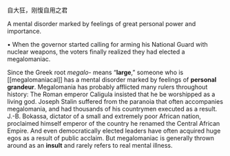 自大狂，刚愎自用之君

A  mental  disorder  marked  by  feelings  of  great  personal power and importance. 

• When the governor started calling for arming his National Guard with nuclear weapons, the voters finally realized they had elected a megalomaniac. 

Since the Greek root *megalo-*  means “**large**,” someone who is [[megalomaniacal]] has a mental disorder marked by feelings of **personal grandeur**. Megalomania has probably afflicted many rulers throughout
history: The Roman emperor Caligula insisted that he be worshipped as a living god. Joseph Stalin suffered from the paranoia that often accompanies megalomania, and had thousands of his countrymen executed as a result. J.-B. Bokassa, dictator of a small and extremely poor African nation, proclaimed himself  emperor  of  the  country  he  renamed  the  Central  African  Empire.  And  even  democratically
elected  leaders  have  often  acquired  huge  egos  as  a  result  of  public  acclaim.  But megalomaniac  is generally thrown around as an **insult** and rarely refers to real mental illness.